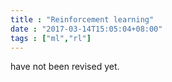 ```yaml
---
title : "Reinforcement learning"
date : "2017-03-14T15:05:04+08:00"
tags : ["ml","rl"]
---
```


have not been revised yet.